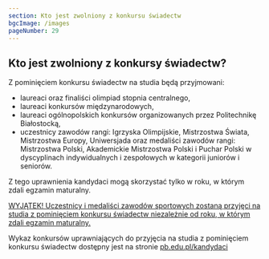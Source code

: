 ```yaml
---
section: Kto jest zwolniony z konkursu świadectw
bgcImage: /images
pageNumber: 29
---
```


## Kto jest zwolniony z konkursy świadectw?

Z pominięciem konkursu świadectw na studia będą przyjmowani:

- laureaci oraz finaliści olimpiad stopnia centralnego,
- laureaci konkursów międzynarodowych,
- laureaci ogólnopolskich konkursów organizowanych przez Politechnikę Białostocką,
- uczestnicy zawodów rangi: Igrzyska Olimpijskie, Mistrzostwa Świata, Mistrzostwa Europy, Uniwersjada oraz medaliści zawodów rangi: Mistrzostwa Polski, Akademickie Mistrzostwa Polski i Puchar Polski w dyscyplinach indywidualnych i zespołowych w kategorii juniorów i seniorów.

Z tego uprawnienia kandydaci mogą skorzystać tylko w roku, w którym zdali egzamin maturalny.

[WYJĄTEK! Uczestnicy i medaliści zawodów sportowych zostaną przyjęci na studia z pominięciem konkursu świadectw niezależnie od roku, w którym zdali egzamin maturalny.]()

Wykaz konkursów uprawniających do przyjęcia na studia z pominięciem konkursu świadectw dostępny jest na stronie [pb.edu.pl/kandydaci](https://pb.edu.pl/kandydaci/)
